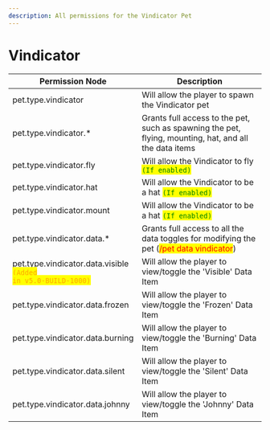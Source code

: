 ```yaml
---
description: All permissions for the Vindicator Pet
---
```



# Vindicator
| Permission Node | Description |
| - | - |
| pet.type.vindicator | Will allow the player to spawn the Vindicator pet |
| pet.type.vindicator.* | Grants full access to the pet, such as spawning the pet, flying, mounting, hat, and all the data items |
| pet.type.vindicator.fly | Will allow the Vindicator to fly <mark style="color:green;">`(If enabled)`</mark> |
| pet.type.vindicator.hat | Will allow the Vindicator to be a hat <mark style="color:green;">`(If enabled)`</mark> |
| pet.type.vindicator.mount | Will allow the Vindicator to be a hat <mark style="color:green;">`(If enabled)`</mark> |
| pet.type.vindicator.data.* | Grants full access to all the data toggles for modifying the pet (<mark style="color:red;">/pet data vindicator</mark>) |
| pet.type.vindicator.data.visible<br><mark style="color:orange;"><code>(Added in v5.0-BUILD-1000)</code></mark> | Will allow the player to view/toggle the 'Visible' Data Item |
| pet.type.vindicator.data.frozen | Will allow the player to view/toggle the 'Frozen' Data Item |
| pet.type.vindicator.data.burning | Will allow the player to view/toggle the 'Burning' Data Item |
| pet.type.vindicator.data.silent | Will allow the player to view/toggle the 'Silent' Data Item |
| pet.type.vindicator.data.johnny | Will allow the player to view/toggle the 'Johnny' Data Item |


